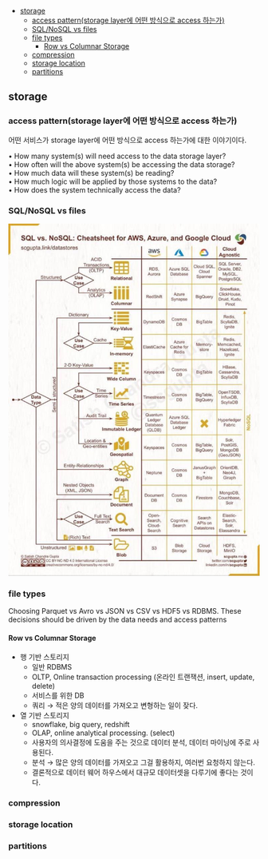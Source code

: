 <!-- @import "[TOC]" {cmd="toc" depthFrom=1 depthTo=6 orderedList=false} -->
<!-- code_chunk_output -->

- [storage](#storage)
  - [access pattern(storage layer에 어떤 방식으로 access 하는가)](#access-patternstorage-layer에-어떤-방식으로-access-하는가)
  - [SQL/NoSQL vs files](#sqlnosql-vs-files)
  - [file types](#file-types)
    - [Row vs Columnar Storage](#row-vs-columnar-storage)
  - [compression](#compression)
  - [storage location](#storage-location)
  - [partitions](#partitions)

## storage

### access pattern(storage layer에 어떤 방식으로 access 하는가)

어떤 서비스가 storage layer에 어떤 방식으로 access 하는가에 대한 이야기이다.

• How many system(s) will need access to the data storage layer?  
• How often will the above system(s) be accessing the data storage?  
• How much data will these system(s) be reading?  
• How much logic will be applied by those systems to the data?  
• How does the system technically access the data?

### SQL/NoSQL vs files

<img src="./db_select.png" />

### file types

Choosing Parquet vs Avro vs JSON vs CSV vs HDF5 vs RDBMS. These decisions should be driven by the data needs and access patterns

#### Row vs Columnar Storage

- 행 기반 스토리지
  - 일반 RDBMS
  - OLTP, Online transaction processing (온라인 트랜잭션, insert, update, delete)
  - 서비스를 위한 DB
  - 쿼리 → 적은 양의 데이터를 가져오고 변형하는 일이 잦다.
- 열 기반 스토리지
  - snowflake, big query, redshift
  - OLAP, online analytical processing. (select)
  - 사용자의 의사결정에 도움을 주는 것으로 데이터 분석, 데이터 마이닝에 주로 사용된다.
  - 분석 → 많은 양의 데이터를 가져오고 그걸 활용하지, 여러번 요청하지 않는다.
  - 결론적으로 데이터 웨어 하우스에서 대규모 데이터셋을 다루기에 좋다는 것이다.

### compression

### storage location

### partitions
